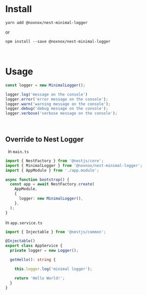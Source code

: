 &nbsp;
# Install
```
yarn add @noxnox/nest-minimal-logger
```
or
```
npm install --save @noxnox/nest-minimal-logger
```
&nbsp;
# Usage
```typescript
const logger = new MinimalLogger();

logger.log('message on the console')
logger.error('error message on the console');
logger.warn('warning message on the console');
logger.debug('debug message on the console');
logger.verbose('verbose message on the console');
```
&nbsp;
## Override to Nest Logger
&nbsp;
in `main.ts`
```typescript
import { NestFactory } from '@nestjs/core';
import { MinimalLogger } from '@noxnox/nest-minimal-logger';
import { AppModule } from './app.module';

async function bootstrap() {
  const app = await NestFactory.create(
    AppModule,
    {
      logger: new MinimalLogger(),
    },
  );
}
```
in `app.service.ts`
```typescript
import { Injectable } from '@nestjs/common';

@Injectable()
export class AppService {
  private logger = new Logger();

  getHello(): string {

    this.logger.log('minimal logger');

    return 'Hello World!';
  }
}

```